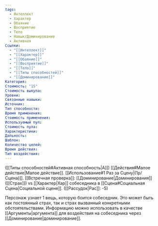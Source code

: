 ```yaml
---
tags:
  - Интеллект
  - Характер
  - Обаяние
  - Восприятие
  - Тело
  - Навык/Доминирование
  - Активная
Ссылки:
  - "[[Интеллект]]"
  - "[[Характер]]"
  - "[[Обаяние]]"
  - "[[Восприятие]]"
  - "[[Тело]]"
  - "[[Типы способностей]]"
  - "[[Доминирование]]"
Категория: 
Стоимость: "15"
Стоимость выкупа:
Уровни:
Связанные навыки:
Источник:
Тип способности:
Время применения:
Стоимость применения:
Используемый пул:
Стоимость пула:
Характеристики:
Дальность:
Шаблон:
Количество целей:
Время действия:
Тип воздействия:
---
```

([[Типы способностей#Активная способность|А]]) [[Действия#Малое действие|Малое действие]]. [[Использование#1 Раз за Сцену|(1р/Сцена)]]. [[Встречная проверка]]: [[Доминирование|Доминирования]] ([[Страх]]) vs [[Характер|Хар]] собеседника в [[Сцена#Социальная Сцена|Социальной сцене]]. ([[Рассудок|Рас]]: -5)

Персонаж узнает 1 вещь, которую боится собеседник. Это может быть как постоянный страх, так и страх вызванный конкретными обстоятельствами. Информацию можно использовать в качестве [[Аргументы|аргумента]] для воздействия на собеседника через [[Доминирование|доминирование]]. 
